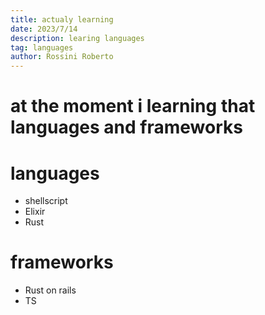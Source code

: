 ```yaml
---
title: actualy learning
date: 2023/7/14
description: learing languages
tag: languages
author: Rossini Roberto
---
```


# at the moment i learning that languages and frameworks
# languages
- shellscript
- Elixir
- Rust
# frameworks
- Rust on rails
- TS
